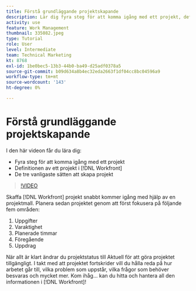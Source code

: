 ```yaml
---
title: Förstå grundläggande projektskapande
description: Lär dig fyra steg för att komma igång med ett projekt, definitionen av ett projekt och de tre vanligaste sätten att skapa ett projekt.
activity: use
feature: Work Management
thumbnail: 335082.jpeg
type: Tutorial
role: User
level: Intermediate
team: Technical Marketing
kt: 8768
exl-id: 1be0bec5-13b3-44b0-ba49-d25adf0378a5
source-git-commit: b09d634a8b4ec32eda2663f1df04cc8bc04596a9
workflow-type: tm+mt
source-wordcount: '143'
ht-degree: 0%

---
```


# Förstå grundläggande projektskapande

I den här videon får du lära dig:

* Fyra steg för att komma igång med ett projekt
* Definitionen av ett projekt i [!DNL Workfront]
* De tre vanligaste sätten att skapa projekt

>[!VIDEO](https://video.tv.adobe.com/v/335082/?quality=12)

Skaffa [!DNL  Workfront] projekt snabbt kommer igång med hjälp av en projektmall. Planera sedan projektet genom att först fokusera på följande fem områden:

1. Uppgifter
1. Varaktighet
1. Planerade timmar
1. Föregående
1. Uppdrag

När allt är klart ändrar du projektstatus till Aktuell för att göra projektet tillgängligt. I takt med att projektet fortskrider vill du hålla reda på hur arbetet går till, vilka problem som uppstår, vilka frågor som behöver besvaras och mycket mer. Kom ihåg... kan du hitta och hantera all den informationen i [!DNL Workfront]!
